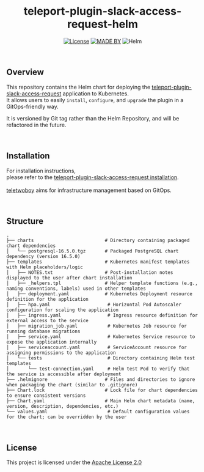 <div align=center>

# teleport-plugin-slack-access-request-helm

[![License](https://img.shields.io/badge/License-Apache%202.0-%234b5563.svg?style=flat-square)](https://www.apache.org/licenses/LICENSE-2.0)
[![MADE BY](https://img.shields.io/badge/made%20by-teletwoboy-informational?style=flat-square)](https://github.com/teletwoboy)
![Helm](https://img.shields.io/badge/Helm-Chart-success?style=flat-square)

</div>

<br>

## Overview
This repository contains the Helm chart for deploying the [teleport-plugin-slack-access-request](https://github.com/teletwoboy/teleport-plugin-slack-access-request) application to Kubernetes.  
It allows users to easily `install`, `configure`, and `upgrade` the plugin in a GitOps-friendly way.

It is versioned by Git tag rather than the Helm Repository, and will be refactored in the future.

<br>

## Installation

For installation instructions, <br>
please refer to the [teleport-plugin-slack-access-request installation](https://github.com/teletwoboy/teleport-plugin-slack-access-request?tab=readme-ov-file#installation-with-argocd). <br>
<br>
[teletwoboy](https://github.com/teletwoboy) aims for infrastructure management based on GitOps.

<br>

## Structure
```
.
├── charts                          # Directory containing packaged chart dependencies
│   └── postgresql-16.5.0.tgz       # Packaged PostgreSQL chart dependency (version 16.5.0)
├── templates                       # Kubernetes manifest templates with Helm placeholders/logic
│   ├── NOTES.txt                   # Post-installation notes displayed to the user after chart installation
│   ├── _helpers.tpl                # Helper template functions (e.g., naming conventions, labels) used in other templates
│   ├── deployment.yaml             # Kubernetes Deployment resource definition for the application
│   ├── hpa.yaml                     # Horizontal Pod Autoscaler configuration for scaling the application
│   ├── ingress.yaml                 # Ingress resource definition for external access to the service
│   ├── migration_job.yaml           # Kubernetes Job resource for running database migrations
│   ├── service.yaml                 # Kubernetes Service resource to expose the application internally
│   ├── serviceaccount.yaml          # ServiceAccount resource for assigning permissions to the application
│   └── tests                        # Directory containing Helm test templates
│       └── test-connection.yaml     # Helm test Pod to verify that the service is accessible after deployment
├── .helmignore                     # Files and directories to ignore when packaging the chart (similar to .gitignore)
├── Chart.lock                      # Lock file for chart dependencies to ensure consistent versions
├── Chart.yaml                      # Main Helm chart metadata (name, version, description, dependencies, etc.)
└── values.yaml                      # Default configuration values for the chart; can be overridden by the user
```

<br>

## License

This project is licensed under the [Apache License 2.0](LICENSE)


